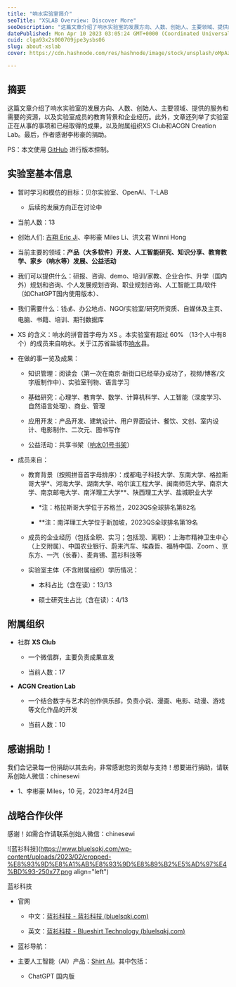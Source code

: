 ```yaml
---
title: "响水实验室简介"
seoTitle: "XSLAB Overview: Discover More"
seoDescription: "这篇文章介绍了响水实验室的发展方向、人数、创始人、主要领域、提供的服务和需要的资源，以及实验室成员的教育背景和企业经历。此外，文章还列举了实验室正在从事的事项和已经取得的成果，以及附属组织XS Club和ACGN Creation Lab。最后，作者感谢李彬豪的捐助。"
datePublished: Mon Apr 10 2023 03:05:24 GMT+0000 (Coordinated Universal Time)
cuid: clga93x2s000709jpe3ysbs06
slug: about-xslab
cover: https://cdn.hashnode.com/res/hashnode/image/stock/unsplash/oMpAz-DN-9I/upload/c4f93bc2e6dd4e94ce5d6f93a567fb38.jpeg

---
```


## 摘要

这篇文章介绍了响水实验室的发展方向、人数、创始人、主要领域、提供的服务和需要的资源，以及实验室成员的教育背景和企业经历。此外，文章还列举了实验室正在从事的事项和已经取得的成果，以及附属组织XS Club和ACGN Creation Lab。最后，作者感谢李彬豪的捐助。

PS：本文使用 [GitHub](https://github.com/PearlyWave/blogs-hashnode/blob/main/clga93x2s000709jpe3ysbs06.md) 进行版本控制。

## 实验室基本信息

* 暂时学习和模仿的目标：贝尔实验室、OpenAI、T-LAB
    
    * 后续的发展方向正在讨论中
        
* 当前人数：13
    
* 创始人们: [吉翔 Eric Ji](https://ericji.hashnode.dev/about-me)、李彬豪 Miles Li、洪文君 Winni Hong
    
* 当前主要的领域：**产品（大多软件）开发、人工智能研究、知识分享、教育教学、家乡（响水等）发展、公益活动**
    
* 我们可以提供什么：研报、咨询、demo、培训/家教、企业合作、升学（国内外）规划和咨询、个人发展规划咨询、职业规划咨询、人工智能工具/软件（如ChatGPT国内使用版本）、
    
* 我们需要什么：钱💰、办公地点、NGO/实验室/研究所资质、自媒体及主页、电脑、书籍、培训、期刊数据库
    
* XS 的含义：响水的拼音首字母为 XS 。本实验室有超过 60% （13个人中有8个）的成员来自响水。关于江苏省盐城市[响水](https://baike.baidu.com/item/%E5%93%8D%E6%B0%B4%E5%8E%BF)县。
    
* 在做的事一览及成果：
    
    * 知识管理：阅读会（第一次在南京·新街口已经举办成功了，视频/博客/文字版制作中）、实验室刊物、语言学习
        
    * 基础研究：心理学、教育学、数学、计算机科学、人工智能（深度学习、自然语言处理）、商业、管理
        
    * 应用开发：产品开发、建筑设计、用户界面设计、餐饮、文创、室内设计、电影制作、二次元、图书写作
        
    * 公益活动：共享书架（[响水01号书架](http://xhslink.com/t6f0np)）
        
* 成员来自：
    
    * 教育背景（按照拼音首字母排序）：成都电子科技大学、东南大学、格拉斯哥大学\*、河海大学、湖南大学、哈尔滨工程大学、闽南师范大学、南京大学、南京邮电大学、南洋理工大学\*\*、陕西理工大学、盐城职业大学
        
        * \*注：格拉斯哥大学位于苏格兰，2023QS全球排名第82名
            
        * \*\*注：南洋理工大学位于新加坡，2023QS全球排名第19名
            
    * 成员的企业经历（包括全职、实习；包括现、离职）：上海市精神卫生中心（上交附属）、中国农业银行、蔚来汽车、埃森哲、福特中国、Zoom 、京东方、一汽（长春）、麦肯锡、蓝衫科技等
        
    * 实验室主体（不含附属组织）学历情况：
        
        * 本科占比（含在读）：13/13
            
        * 硕士研究生占比（含在读）：4/13
            

## 附属组织

* 社群 **XS Club**
    
    * 一个微信群，主要负责成果宣发
        
    * 当前人数：17
        
* **ACGN Creation Lab**
    
    * 一个结合数字与艺术的创作俱乐部，负责小说、漫画、电影、动漫、游戏等文化作品的开发
        
    * 当前人数：10
        

## 感谢捐助！

我们会记录每一份捐助以其去向，非常感谢您的贡献与支持！想要进行捐助，请联系创始人微信：chinesewi

* 1、李彬豪 Miles，10 元，2023年4月24日
    

## 战略合作伙伴

感谢！如需合作请联系创始人微信：chinesewi

![蓝衫科技](https://www.bluelsqkj.com/wp-content/uploads/2023/02/cropped-%E8%93%9D%E8%A1%AB%E8%93%9D%E8%89%B2%E5%AD%97%E4%BD%93-250x77.png align="left")

蓝衫科技

* 官网
    
    * 中文：[蓝衫科技 - 蓝衫科技 (](https://www.bluelsqkj.com/zh_cn/)[bluelsqkj.com](http://bluelsqkj.com)[)](https://www.bluelsqkj.com/zh_cn/)
        
    * 英文：[蓝衫科技 - Blueshirt Technology (](https://www.bluelsqkj.com/)[bluelsqkj.com](http://bluelsqkj.com)[)](https://www.bluelsqkj.com/)
        
* 蓝衫导航：
    
* 主要人工智能（AI）产品：[Shirt AI](https://www.bluelsqkj.com/zh_cn/%E7%87%95%E9%BA%A6/)。其中包括：
    
    * ChatGPT 国内版